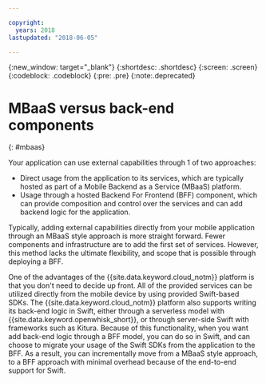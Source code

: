 ```yaml
---

copyright:
  years: 2018
lastupdated: "2018-06-05"

---
```

{:new_window: target="_blank"}
{:shortdesc: .shortdesc}
{:screen: .screen}
{:codeblock: .codeblock}
{:pre: .pre}
{:note:.deprecated}

# MBaaS versus back-end components
{: #mbaas}

Your application can use external capabilities through 1 of two approaches:
* Direct usage from the application to its services, which are typically hosted as part of a Mobile Backend as a Service (MBaaS) platform.
* Usage through a hosted Backend For Frontend (BFF) component, which can provide composition and control over the services and can add backend logic for the application.

Typically, adding external capabilities directly from your mobile application through an MBaaS style approach is more straight forward. Fewer components and infrastructure are to add the first set of services. However, this method lacks the ultimate flexibility, and scope that is possible through deploying a BFF.

One of the advantages of the {{site.data.keyword.cloud_notm}} platform is that you don't need to decide up front. All of the provided services can be utilized directly from the mobile device by using provided Swift-based SDKs. The {{site.data.keyword.cloud_notm}} platform also supports writing its back-end logic in Swift, either through a serverless model with {{site.data.keyword.openwhisk_short}}, or through server-side Swift with frameworks such as Kitura. Because of this functionality, when you want add back-end logic through a BFF model, you can do so in Swift, and can choose to migrate your usage of the Swift SDKs from the application to the BFF. As a result, you can incrementally move from a MBaaS style approach, to a BFF approach with minimal overhead because of the end-to-end support for Swift.
